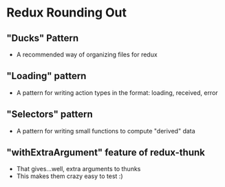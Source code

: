 # Redux Rounding Out

## "Ducks" Pattern

* A recommended way of organizing files for redux

## "Loading" pattern

* A pattern for writing action types in the format: loading, received, error

## "Selectors" pattern

* A pattern for writing small functions to compute "derived" data

## "withExtraArgument" feature of redux-thunk

* That gives...well, extra arguments to thunks
* This makes them crazy easy to test :)
